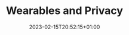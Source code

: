 ---
title: "Wearables and Privacy"
date: 2023-02-15T20:52:15+01:00
description:
draft: true
tags: []
---